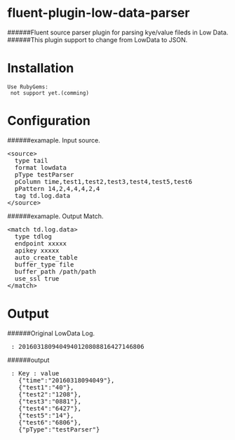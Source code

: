 # fluent-plugin-low-data-parser
######Fluent source parser plugin for parsing kye/value fileds in Low Data.
######This plugin support to change from LowData to JSON.

# Installation
```
Use RubyGems:
 not support yet.(comming)
```

# Configuration
######examaple. Input source.
<pre>
&lt;source&gt;
  type tail
  format lowdata
  pType testParser
  pColumn time,test1,test2,test3,test4,test5,test6
  pPattern 14,2,4,4,4,2,4
  tag td.log.data
&lt;/source&gt;
</pre>



######examaple. Output Match.
<pre>
&lt;match td.log.data&gt;
  type tdlog
  endpoint xxxxx
  apikey xxxxx
  auto_create_table
  buffer_type file
  buffer_path /path/path
  use_ssl true
&lt;/match&gt;
</pre>

# Output

######Original LowData Log.
<pre>
 : 2016031809404940120808816427146806
</pre>

######output
<pre>
 : Key : value
   {"time":"20160318094049"},
   {"test1":"40"},
   {"test2":"1208"},
   {"test3":"0881"},
   {"test4":"6427"},
   {"test5":"14"},
   {"test6":"6806"},
   {"pType":"testParser"}
</pre>
